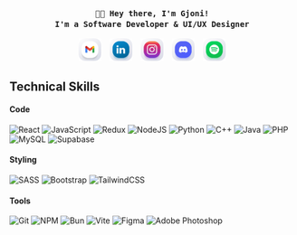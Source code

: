 <h3 align="center">

    👋🏻 Hey there, I'm Gjoni!
    I'm a Software Developer & UI/UX Designer

</h3>

<p align="center" style="display: flex; justify-content: center; gap: 15px;">
	<a href="mailto:business.gjonhajdari@gmail.com">
		<img alt="Gmail" src="images/Gmail.png" target="_new" width="40"/>
	</a>
	<a href="https://www.linkedin.com/in/gjonhajdari/">
		<img alt="LinkedIn" src="images/Linkedin.png" target="_new" width="40"/>
	</a>
	<a href="https://www.instagram.com/chonvision">
		<img alt="Instagram" src="images/Instagram.png" target="_new" width="40"/>
	</a>
	<a href="http://discord.com/users/525824250892910615">
		<img alt="Gmail" src="images/Discord.png" target="_new" width="40"/>
	</a>
	<a href="https://open.spotify.com/user/xhye4z3apvfffi29ub8jjlvuw">
		<img alt="Gmail" src="images/Spotify.png" target="_new" width="40"/>
	</a>
</p>

## Technical Skills

#### Code

<!-- ![Next JS](https://img.shields.io/badge/Next-black?style=for-the-badge&logo=next.js&logoColor=white) -->

![React](https://img.shields.io/badge/react-%2320232a.svg?style=for-the-badge&logo=react&logoColor=%2361DAFB)
![JavaScript](https://img.shields.io/badge/JavaScript-F7DF1E?style=for-the-badge&logo=javascript&logoColor=black)
![Redux](https://img.shields.io/badge/redux-%23593d88.svg?style=for-the-badge&logo=redux&logoColor=white)
![NodeJS](https://img.shields.io/badge/node.js-6DA55F?style=for-the-badge&logo=node.js&logoColor=white)
![Python](https://img.shields.io/badge/Python-14354C?style=for-the-badge&logo=python&logoColor=white)
![C++](https://img.shields.io/badge/c++-%2300599C.svg?style=for-the-badge&logo=c%2B%2B&logoColor=white)
![Java](https://img.shields.io/badge/java-%23ED8B00.svg?style=for-the-badge&logo=openjdk&logoColor=white)
![PHP](https://img.shields.io/badge/php-%23777BB4.svg?style=for-the-badge&logo=php&logoColor=white)
![MySQL](https://img.shields.io/badge/MySQL-00000F?style=for-the-badge&logo=mysql&logoColor=white)
![Supabase](https://img.shields.io/badge/Supabase-3ECF8E?style=for-the-badge&logo=supabase&logoColor=white)

#### Styling

![SASS](https://img.shields.io/badge/SASS-hotpink.svg?style=for-the-badge&logo=SASS&logoColor=white)
![Bootstrap](https://img.shields.io/badge/bootstrap-%238511FA.svg?style=for-the-badge&logo=bootstrap&logoColor=white)
![TailwindCSS](https://img.shields.io/badge/tailwindcss-%2338B2AC.svg?style=for-the-badge&logo=tailwind-css&logoColor=white)

#### Tools

![Git](https://img.shields.io/badge/GIT-E44C30?style=for-the-badge&logo=git&logoColor=white)
![NPM](https://img.shields.io/badge/NPM-%23CB3837.svg?style=for-the-badge&logo=npm&logoColor=white)
![Bun](https://img.shields.io/badge/Bun-%23000000.svg?style=for-the-badge&logo=bun&logoColor=white)
![Vite](https://img.shields.io/badge/vite-%23646CFF.svg?style=for-the-badge&logo=vite&logoColor=white)
![Figma](https://img.shields.io/badge/Figma-F24E1E?style=for-the-badge&logo=figma&logoColor=white)
![Adobe Photoshop](https://img.shields.io/badge/adobe%20photoshop-%2331A8FF.svg?style=for-the-badge&logo=adobe%20photoshop&logoColor=white)
